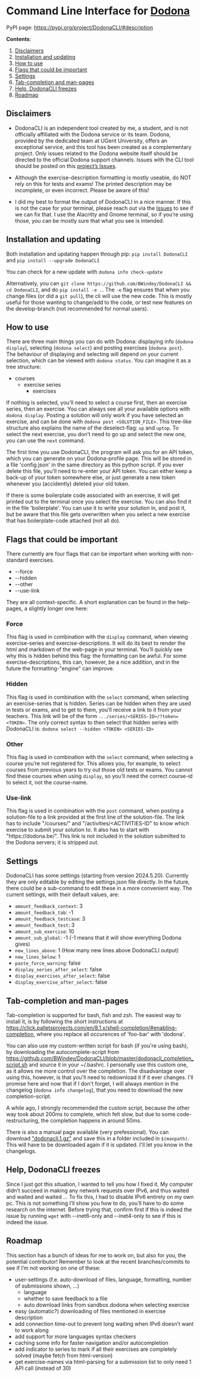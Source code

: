 # Command Line Interface for [Dodona](https://dodona.be)

PyPI page: https://pypi.org/project/DodonaCLI/#description

**Contents**:
1) [Disclaimers](#disclaimers)
2) [Installation and updating](#installation-and-updating)
3) [How to use](#how-to-use)
4) [Flags that could be important](#flags-that-could-be-important)
5) [Settings](#settings)
6) [Tab-completion and man-pages](#tab-completion-and-man-pages)
7) [Help, DodonaCLI freezes](#help-dodonacli-freezes)
8) [Roadmap](#roadmap)


## Disclaimers

- DodonaCLI is an independent tool created by me, a student, and is not officially affiliated with the Dodona service or its team. Dodona, provided by the dedicated team at UGent University, offers an exceptional service, and this tool has been created as a complementary project. Only issues related to the Dodona website itself should be directed to the official Dodona support channels. Issues with the CLI tool should be posted on this [project’s Issues](https://github.com/BWindey/DodonaCLI/issues).

- Although the exercise-description formatting is mostly useable, do NOT rely on this for tests and exams! The printed description may be incomplete, or even incorrect. Please be aware of this!

- I did my best to format the output of DodonaCLI in a nice manner. If this is not the case for your terminal, please reach out via the [Issues](https://github.com/BWindey/DodonaCLI/issues) to see if we can fix that. I use the Alacritty and Gnome terminal, so if you’re using those, you can be mostly sure that what you see is intended.


## Installation and updating
Both installation and updating happen through pip:
```pip install DodonaCLI```
and
```pip install --upgrade DodonaCLI```

You can check for a new update with
```dodona info check-update```

Alternatively, you can `git clone https://github.com/BWindey/DodonaCLI && cd DodonaCLI`, and do `pip install -e .`. The `-e` flag ensures that when you change files (or did a `git pull`), the cli will use the new code.
This is mostly useful for those wanting to change/add to the code, or test new features on the develop-branch (not recommended for normal users).


## How to use
There are three main things you can do with Dodona: displaying info (`dodona display`),
selecting (`dodona select`) and posting exercises (`dodona post`).
The behaviour of displaying and selecting will depend on your current selection,
which can be viewed with `dodona status`.
You can imagine it as a tree structure:
- courses
  - exercise series
    - exercises

If nothing is selected, you’ll need to select a course first, then an exercise series, then an exercise.
You can always see all your available options with `dodona display`.
Posting a solution will only work if you have selected an exercise, and can be done with `dodona post <SOLUTION_FILE>`.
This tree-like structure also explains the name of the deselect-flag: `up` and `uptop`.
To select the next exercise, you don’t need to go up and select the new one, you can use the `next` command.

The first time you use DodonaCLI, the program will ask you for an API token,
which you can generate on your Dodona-profile page.
This will be stored in a file 'config.json' in the same directory as this python script.
If you ever delete this file, you’ll need to re-enter your API token.
You can either keep a back-up of your token somewhere else,
or just generate a new token whenever you (accidently) deleted your old token.

If there is some boilerplate code associated with an exercise,
it will get printed out to the terminal once you select the exercise.
You can also find it in the file 'boilerplate'.
You can use it to write your solution in, and post it,
but be aware that this file gets overwritten when you select a new exercise that has boilerplate-code attached
(not all do).


## Flags that could be important
There currently are four flags that can be important when working with non-standard exercises.
- --force
- --hidden
- --other
- --use-link

They are all context-specific. A short explanation can be found in the help-pages, a slightly longer one here:

### Force
This flag is used in combination with the `display` command, when viewing exercise-series and exercise-descriptions.
It will do its best to render the html and markdown of the web-page in your terminal.
You’ll quickly see why this is hidden behind this flag: the formatting can be awful.
For some exercise-descriptions, this can, however, be a nice addition,
and in the future the formatting-"engine" can improve.


### Hidden
This flag is used in combination with the `select` command, when selecting an exercise-series that is hidden.
Series can be hidden when they are used in tests or exams, and to get to them, you’ll receive a link to it from your
teachers. This link will be of the form `.../series/<SERIES-ID>/?token=<TOKEN>`.
The only correct syntax to then select that hidden series with DodonaCLI is:
    ```dodona select --hidden <TOKEN> <SERIES-ID>```


### Other
This flag is used in combination with the `select` command, when selecting a course you’re not registered for.
This allows you, for example, to select courses from previous years to try out those old tests or exams.
You cannot find these courses when using `display`,
so you’ll need the correct course-id to select it, not the course-name.

### Use-link
This flag is used in combination with the `post` command,
when posting a solution-file to a link provided at the first line of the solution-file.
The link has to include "/courses/<COURSE-ID>" and "/activities/<ACTIVITIES-ID"
to know which exercise to submit your solution to.
It also has to start with "https:<!-- comment to prevent link from appearing as real link-->//dodona.be/".
This link is not included in the solution submitted to the Dodona servers; it is stripped out.


## Settings
DodonaCLI has some settings (starting from version 2024.5.20).
Currently they are only editable by editing the settings.json file directly.
In the future, there could be a sub-command to edit these in a more convenient way.
The current settings, with their default values, are:
- `amount_feedback_context`: 3
- `amount_feedback_tab`: -1
- `amount_feedback_testcase`: 3
- `amount_feedback_test`: 3
- `amount_sub_exercise`: 10
- `amount_sub_global`: -1 (-1 means that it will show everything Dodona gives)
- `new_lines_above`: 1 (How many new lines above DodonaCLI output)
- `new_lines_below`: 1
- `paste_force_warning`: false
- `display_series_after_select`: false
- `display_exercises_after_select`: false
- `display_exercise_after_select`: false



## Tab-completion and man-pages
Tab-completion is supported for bash, fish and zsh. The easiest way to install it, is by following the short instructions at
https://click.palletsprojects.com/en/8.1.x/shell-completion/#enabling-completion,
where you replace all occurences of 'foo-bar' with 'dodona'.

You can also use my custom-written script for bash (if you're using bash), by downloading the autocomplete-script from
https://github.com/BWindey/DodonaCLI/blob/master/dodonacli_completion_script.sh
and source it in your ~/.bashrc.
I personally use this custom one, as it allows me more control over the completion.
The disadvantage over using this, however, is that you'll need to redownload it if it ever changes.
I'll promise here and now that if I don't forget, I will always mention in the changelog
(`dodona info changelog`), that you need to download the new completion-script.

A while ago, I strongly recommended the custom script, because the other way took about 200ms to complete, which felt slow, but due to some code-restructuring, the completion happens in around 50ms.

There is also a manual page available (very prefessional).
You can download ["dodonacli.1.gz"](https://github.com/BWindey/DodonaCLI/blob/master/man-page/dodonacli.1.gz) and save this in a folder included in `$(manpath)`.
This will have to be downloaded again if it is updated. I'll let you know in the changelogs.


## Help, DodonaCLI freezes
Since I just got this situation, I wanted to tell you how I fixed it.
My computer didn’t succeed in making any network requests over IPv6, and thus waited and waited and waited ...
To fix this, I had to disable IPv6 entirely on my own pc.
This is not something I’ll show you how to do, you’ll have to do some research on the internet.
Before trying that, confirm first if this is indeed the issue by running `wget` with --inet6-only and --inet4-only
to see if this is indeed the issue.


## Roadmap
This section has a bunch of ideas for me to work on, but also for you, the potential contributor!
Remember to look at the recent branches/commits to see if I’m not working on one of these:
- user-settings (f.e. auto-download of files, language, formatting, number of submissions shown, ...)
  - language
  - whether to save feedback to a file
  - auto download links from sandbox.dodona when selecting exercise
- easy (automatic?) downloading of files mentioned in exercise description
- add connection time-out to prevent long waiting when IPv6 doesn’t want to work along
- add support for more languages syntax checkers
- caching some info for faster navigation and/or autocompletion
- add indicator to series to mark if all their exercises are completely solved (maybe fetch from html-version)
- get exercise-names via html-parsing for a submission list to only need 1 API call (instead of 30)
